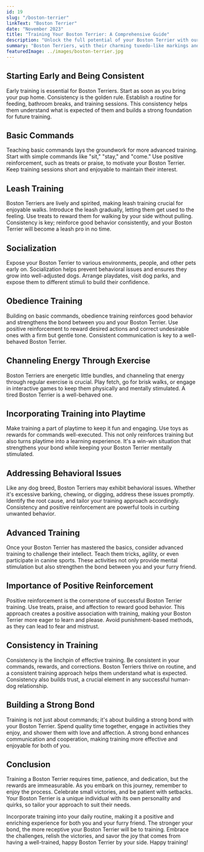 ```yaml
---
id: 19
slug: "/boston-terrier"
linkText: "Boston Terrier"
date: "November 2023"
title: "Training Your Boston Terrier: A Comprehensive Guide"
description: "Unlock the full potential of your Boston Terrier with our comprehensive guide on training. Master obedience, leash skills, and build a stronger bond. Start today!"
summary: "Boston Terriers, with their charming tuxedo-like markings and friendly disposition, make excellent companions. Understanding the breed is crucial before diving into training. These pint-sized pups are intelligent, affectionate, and eager to please. However, they can be a tad stubborn, so patience is key."
featuredImage: ../images/boston-terrier.jpg
---
```


## Starting Early and Being Consistent

Early training is essential for Boston Terriers. Start as soon as you bring your pup home. Consistency is the golden rule. Establish a routine for feeding, bathroom breaks, and training sessions. This consistency helps them understand what is expected of them and builds a strong foundation for future training.

## Basic Commands

Teaching basic commands lays the groundwork for more advanced training. Start with simple commands like "sit," "stay," and "come." Use positive reinforcement, such as treats or praise, to motivate your Boston Terrier. Keep training sessions short and enjoyable to maintain their interest.

## Leash Training

Boston Terriers are lively and spirited, making leash training crucial for enjoyable walks. Introduce the leash gradually, letting them get used to the feeling. Use treats to reward them for walking by your side without pulling. Consistency is key; reinforce good behavior consistently, and your Boston Terrier will become a leash pro in no time.

## Socialization

Expose your Boston Terrier to various environments, people, and other pets early on. Socialization helps prevent behavioral issues and ensures they grow into well-adjusted dogs. Arrange playdates, visit dog parks, and expose them to different stimuli to build their confidence.

## Obedience Training

Building on basic commands, obedience training reinforces good behavior and strengthens the bond between you and your Boston Terrier. Use positive reinforcement to reward desired actions and correct undesirable ones with a firm but gentle tone. Consistent communication is key to a well-behaved Boston Terrier.

## Channeling Energy Through Exercise

Boston Terriers are energetic little bundles, and channeling that energy through regular exercise is crucial. Play fetch, go for brisk walks, or engage in interactive games to keep them physically and mentally stimulated. A tired Boston Terrier is a well-behaved one.

## Incorporating Training into Playtime

Make training a part of playtime to keep it fun and engaging. Use toys as rewards for commands well-executed. This not only reinforces training but also turns playtime into a learning experience. It's a win-win situation that strengthens your bond while keeping your Boston Terrier mentally stimulated.

## Addressing Behavioral Issues

Like any dog breed, Boston Terriers may exhibit behavioral issues. Whether it's excessive barking, chewing, or digging, address these issues promptly. Identify the root cause, and tailor your training approach accordingly. Consistency and positive reinforcement are powerful tools in curbing unwanted behavior.

## Advanced Training

Once your Boston Terrier has mastered the basics, consider advanced training to challenge their intellect. Teach them tricks, agility, or even participate in canine sports. These activities not only provide mental stimulation but also strengthen the bond between you and your furry friend.

## Importance of Positive Reinforcement

Positive reinforcement is the cornerstone of successful Boston Terrier training. Use treats, praise, and affection to reward good behavior. This approach creates a positive association with training, making your Boston Terrier more eager to learn and please. Avoid punishment-based methods, as they can lead to fear and mistrust.

## Consistency in Training

Consistency is the linchpin of effective training. Be consistent in your commands, rewards, and corrections. Boston Terriers thrive on routine, and a consistent training approach helps them understand what is expected. Consistency also builds trust, a crucial element in any successful human-dog relationship.

## Building a Strong Bond

Training is not just about commands; it's about building a strong bond with your Boston Terrier. Spend quality time together, engage in activities they enjoy, and shower them with love and affection. A strong bond enhances communication and cooperation, making training more effective and enjoyable for both of you.

## Conclusion

Training a Boston Terrier requires time, patience, and dedication, but the rewards are immeasurable. As you embark on this journey, remember to enjoy the process. Celebrate small victories, and be patient with setbacks. Your Boston Terrier is a unique individual with its own personality and quirks, so tailor your approach to suit their needs.

Incorporate training into your daily routine, making it a positive and enriching experience for both you and your furry friend. The stronger your bond, the more receptive your Boston Terrier will be to training. Embrace the challenges, relish the victories, and savor the joy that comes from having a well-trained, happy Boston Terrier by your side. Happy training!
